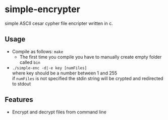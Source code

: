 # simple-encrypter 
simple ASCII cesar cypher file encripter written in c.  

## Usage
- Compile as follows: `make`
	- The first time you compile you have to manually create empty folder called `bin`
- `./simple-enc -d|-e key [numFiles] `  
    where key should be a number between 1 and 255  
    if `numFiles` is not specified the stdin string will be crypted and redirected to stdout

## Features
- Encrypt and decrypt files from command line 
